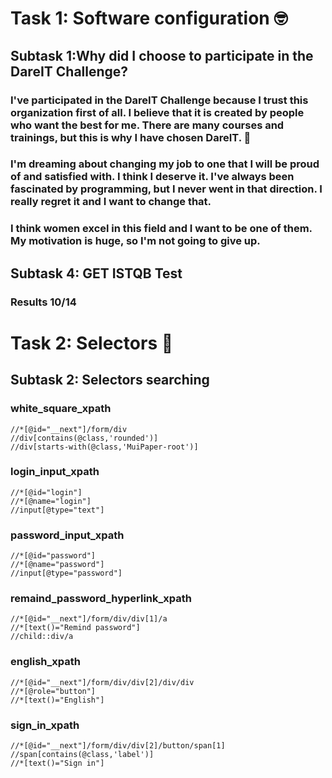 # Task 1: Software configuration :nerd_face:
## Subtask 1:Why did I choose to participate in the DareIT Challenge?
### I've participated in the DareIT Challenge because I trust this organization first of all. I believe that it is created by people who want the best for me. There are many courses and trainings, but this is why I have chosen DareIT. :heartbeat:
### I'm dreaming about changing my job to one that I will be proud of and satisfied with. I think I deserve it. I've always been fascinated by programming, but I never went in that direction. I really regret it and I want to change that. 
### I think women excel in this field and I want to be one of them. My motivation is huge, so I'm not going to give up.
## Subtask 4: GET ISTQB Test 
### Results 10/14

# Task 2: Selectors :cowboy_hat_face:
## Subtask 2: Selectors searching
### white_square_xpath
``` xpath
//*[@id="__next"]/form/div
//div[contains(@class,'rounded')]
//div[starts-with(@class,'MuiPaper-root')]
```
### login_input_xpath
```xpath
//*[@id="login"]
//*[@name="login"]
//input[@type="text"]
```
### password_input_xpath
```xpath
//*[@id="password"]
//*[@name="password"]
//input[@type="password"]
```
### remaind_password_hyperlink_xpath
```xpath
//*[@id="__next"]/form/div/div[1]/a
//*[text()="Remind password"]
//child::div/a
```
### english_xpath
```xpath
//*[@id="__next"]/form/div/div[2]/div/div
//*[@role="button"]
//*[text()="English"]
```
### sign_in_xpath
```xpath
//*[@id="__next"]/form/div/div[2]/button/span[1]
//span[contains(@class,'label')]
//*[text()="Sign in"]
```